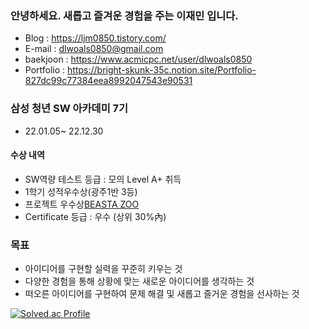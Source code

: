 ### 안녕하세요. 새롭고 즐겨운 경험을 주는 이재민 입니다.
- Blog : https://ljm0850.tistory.com/
- E-mail : dlwoals0850@gmail.com
- baekjoon : https://www.acmicpc.net/user/dlwoals0850
- Portfolio : https://bright-skunk-35c.notion.site/Portfolio-827dc99c77384eea8992047543e90531

### 삼성 청년 SW 아카데미 7기
- 22.01.05~ 22.12.30
#### 수상 내역
- SW역량 테스트 등급 : 모의 Level A+ 취득
- 1학기 성적우수상(광주1반 3등)
- 프로젝트 우수상[BEASTA ZOO](https://github.com/ljm0850/BEASTA-ZOO)
- Certificate 등급 : 우수 (상위 30%內) 

### 목표
- 아이디어를 구현할 실력을 꾸준히 키우는 것
- 다양한 경험을 통해 상황에 맞는 새로운 아이디어를 생각하는 것
- 떠오른 아이디어를 구현하여 문제 해결 및 새롭고 즐거운 경험을 선사하는 것

<!-- ![ljm0850 GitHub stats](https://github-readme-stats.vercel.app/api?username=ljm0850&show_icons=true&theme=highcontrast) -->
[![Solved.ac Profile](http://mazassumnida.wtf/api/generate_badge?boj=dlwoals0850)](https://solved.ac/dlwoals0850)

<!--
**ljm0850/ljm0850** is a ✨ _special_ ✨ repository because its `README.md` (this file) appears on your GitHub profile.

Here are some ideas to get you started:

- 🔭 I’m currently working on ...
- 🌱 I’m currently learning ...
- 👯 I’m looking to collaborate on ...
- 🤔 I’m looking for help with ...
- 💬 Ask me about ...
- 📫 How to reach me: ...
- 😄 Pronouns: ...
- ⚡ Fun fact: ...
-->
